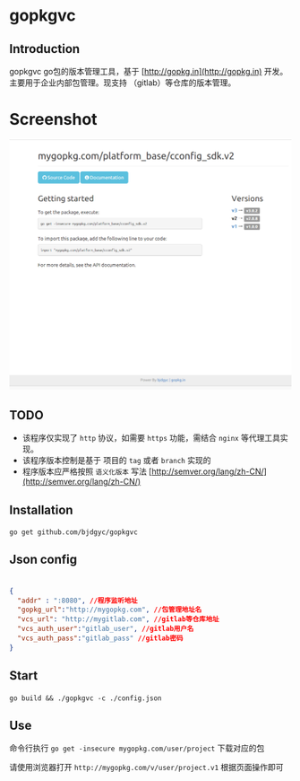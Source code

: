 # gopkgvc

## Introduction
gopkgvc
go包的版本管理工具，基于 [http://gopkg.in](http://gopkg.in) 开发。
主要用于企业内部包管理。现支持 （gitlab）等仓库的版本管理。

# Screenshot
![Screenshot](https://raw.githubusercontent.com/bjdgyc/gopkgvc/master/gopkgvc.png)

## TODO
* 该程序仅实现了 `http` 协议，如需要 `https` 功能，需结合 `nginx` 等代理工具实现。
* 该程序版本控制是基于 项目的 `tag` 或者 `branch` 实现的
* 程序版本应严格按照 `语义化版本` 写法 [http://semver.org/lang/zh-CN/](http://semver.org/lang/zh-CN/)

## Installation

`go get github.com/bjdgyc/gopkgvc`

## Json config

``` json

{
  "addr" : ":8080", //程序监听地址
  "gopkg_url":"http://mygopkg.com", //包管理地址名
  "vcs_url": "http://mygitlab.com", //gitlab等仓库地址
  "vcs_auth_user":"gitlab_user", //gitlab用户名
  "vcs_auth_pass":"gitlab_pass" //gitlab密码
}


```

## Start

`go build && ./gopkgvc -c ./config.json`


## Use

命令行执行 `go get -insecure mygopkg.com/user/project` 下载对应的包

请使用浏览器打开 `http://mygopkg.com/v/user/project.v1` 根据页面操作即可